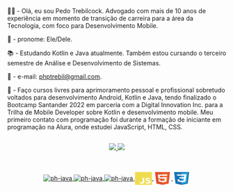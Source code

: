 <div>
🤙🏻 - Olá, eu sou Pedo Trebilcock. Advogado com mais de 10 anos de experiência em momento de transição de carreira para a área da Tecnologia, com foco para Desenvolvimento Mobile. 

👦 - pronome: Ele/Dele.

📚 - Estudando Kotlin e Java atualmente. Também estou cursando o terceiro semestre de Análise e Desenvolvimento de Sistemas.

💌 - e-mail: phptrebil@gmail.com.

🚀 - Faço cursos livres para aprimoramento pessoal e profissional sobretudo voltados para desenvolvimento Android, Kotlin e Java, tendo finalizado o Bootcamp Santander 2022 em parceria com a Digital Innovation Inc. para a Trilha de Mobile Developer sobre Kotlin e desenvolvimento mobile. Meu primeiro contato com programação foi durante a formação de iniciante em programação na Alura, onde estudei JavaScript, HTML, CSS.

</div>
 
 ##

<div align="center">
  <a href="https://github.com/phtrebil">
  <img height="180em" src="https://github-readme-stats.vercel.app/api?username=phtrebil&show_icons=true&theme=light&include_all_commits=true&count_private=true"/>
  <img height="180em" src="https://github-readme-stats.vercel.app/api/top-langs/?username=phtrebil&layout=compact&langs_count=7&theme=light"/>
</div>

##

<div align="center" style="display: inline_block"><br>
  <img align="center" alt="ph-java" height="30" width="40" src="https://cdn.jsdelivr.net/gh/devicons/devicon/icons/android/android-original.svg"">
  <img align="center" alt="ph-java" height="30" width="40" src="https://cdn.jsdelivr.net/gh/devicons/devicon/icons/java/java-original.svg">
  <img align="center" alt="ph-java" height="30" width="40" src="https://cdn.jsdelivr.net/gh/devicons/devicon/icons/kotlin/kotlin-original.svg"">
  <img align="center" alt="ph-Js" height="30" width="40" src="https://raw.githubusercontent.com/devicons/devicon/master/icons/javascript/javascript-plain.svg">   
  <img align="center" alt="ph-HTML" height="30" width="40" src="https://raw.githubusercontent.com/devicons/devicon/master/icons/html5/html5-original.svg">
  <img align="center" alt="ph-CSS" height="30" width="40" src="https://raw.githubusercontent.com/devicons/devicon/master/icons/css3/css3-original.svg">
  
</div>


